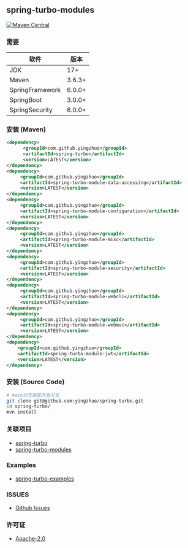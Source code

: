 ## spring-turbo-modules

[![Maven Central](https://img.shields.io/maven-central/v/com.github.yingzhuo/spring-turbo-modules.svg?label=Maven%20Central)](https://search.maven.org/search?q=g:%22com.github.yingzhuo%22%20AND%20a:%22spring-turbo-modules%22)

### 需要

| 软件              | 版本     |
|-----------------|--------|
| JDK             | 17+    |
| Maven           | 3.6.3+ |
| SpringFramework | 6.0.0+ |
| SpringBoot      | 3.0.0+ |
| SpringSecurity  | 6.0.0+ |

### 安装 (Maven)

```xml
<dependency>
      <groupId>com.github.yingzhuo</groupId>
      <artifactId>spring-turbo</artifactId>
      <version>LATEST</version>
</dependency>
<dependency>
     <groupId>com.github.yingzhuo</groupId>
     <artifactId>spring-turbo-module-data-accessing</artifactId>
     <version>LATEST</version>
</dependency>
<dependency>
     <groupId>com.github.yingzhuo</groupId>
     <artifactId>spring-turbo-module-configuration</artifactId>
     <version>LATEST</version>
</dependency>
<dependency>
     <groupId>com.github.yingzhuo</groupId>
     <artifactId>spring-turbo-module-misc</artifactId>
     <version>LATEST</version>
</dependency>
<dependency>
     <groupId>com.github.yingzhuo</groupId>
     <artifactId>spring-turbo-module-security</artifactId>
     <version>LATEST</version>
</dependency>
<dependency>
     <groupId>com.github.yingzhuo</groupId>
     <artifactId>spring-turbo-module-webcli</artifactId>
     <version>LATEST</version>
</dependency>
<dependency>
     <groupId>com.github.yingzhuo</groupId>
     <artifactId>spring-turbo-module-webmvc</artifactId>
     <version>LATEST</version>
</dependency>
<dependency>
    <groupId>com.github.yingzhuo</groupId>
    <artifactId>spring-turbo-module-jwt</artifactId>
    <version>LATEST</version>
</dependency>
```

### 安装 (Source Code)

```bash
# main分支就是开发分支
git clone git@github.com:yingzhuo/spring-turbo.git
cd spring-turbo/
mvn install
```

### 关联项目

* [spring-turbo](https://github.com/yingzhuo/spring-turbo)
* [spring-turbo-modules](https://github.com/yingzhuo/spring-turbo-modules)

### Examples

* [spring-turbo-examples](https://github.com/yingzhuo/spring-turbo-examples)

### ISSUES

* [Github Issues](https://github.com/yingzhuo/spring-turbo-modules/issues)

### 许可证

* [Apache-2.0](./LICENSE.txt)
